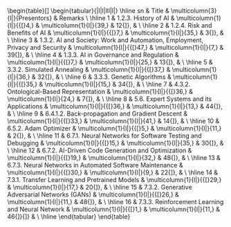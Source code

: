 \begin{table}[]
\begin{tabular}{|l|l|lll|l|}
\hline
sn & Title                                                                        & \multicolumn{3}{l|}{Presentors}                                   & Remarks \\ \hline
1  & 1.2.3. History of AI                                                         & \multicolumn{1}{l|}{{[}4,}  & \multicolumn{1}{l|}{39,} & 12{]},   &         \\ \hline
2  & 1.2.4. Risk and Benefits of AI                                               & \multicolumn{1}{l|}{{[}7,}  & \multicolumn{1}{l|}{35,} & 3{]},    &         \\ \hline
3  & 1.3.2. AI and Society: Work and Automation, Employment, Privacy and Security & \multicolumn{1}{l|}{{[}47,} & \multicolumn{1}{l|}{7,}  & 39{]},   &         \\ \hline
4  & 1.3.3. AI in Governance and Regulation                                       & \multicolumn{1}{l|}{{[}7,}  & \multicolumn{1}{l|}{25,} & 13{]},   &         \\ \hline
5  & 3.3.2. Simulated Annealing                                                   & \multicolumn{1}{l|}{{[}37,} & \multicolumn{1}{l|}{36,} & 32{]},   &         \\ \hline
6  & 3.3.3. Genetic Algorithms                                                    & \multicolumn{1}{l|}{{[}35,} & \multicolumn{1}{l|}{15,} & 34{]},   &         \\ \hline
7  & 4.3.2. Ontological-Based Representation                                      & \multicolumn{1}{l|}{{[}36,} & \multicolumn{1}{l|}{24,} & 7{]},    &         \\ \hline
8  & 5.6. Expert Systems and its Applications                                     & \multicolumn{1}{l|}{{[}36,} & \multicolumn{1}{l|}{13,} & 44{]},   &         \\ \hline
9  & 6.4.1.2. Back-propagation and Gradient Descent                               & \multicolumn{1}{l|}{{[}33,} & \multicolumn{1}{l|}{41,} & 14{]},   &         \\ \hline
10 & 6.5.2. Adam Optimizer                                                        & \multicolumn{1}{l|}{{[}5,}  & \multicolumn{1}{l|}{11,} & 2{]},    &         \\ \hline
11 & 6.7.1. Neural Networks for Software Testing and Debugging                    & \multicolumn{1}{l|}{{[}15,} & \multicolumn{1}{l|}{35,} & 30{]},   &         \\ \hline
12 & 6.7.2. AI-Driven Code Generation and Optimization                            & \multicolumn{1}{l|}{{[}19,} & \multicolumn{1}{l|}{32,} & 48{]},   &         \\ \hline
13 & 6.7.3. Neural Networks in Automated Software Maintenance                     & \multicolumn{1}{l|}{{[}30,} & \multicolumn{1}{l|}{9,}  & 22{]},   &         \\ \hline
14 & 7.3.1. Transfer Learning and Pretrained Models                               & \multicolumn{1}{l|}{{[}29,} & \multicolumn{1}{l|}{17,} & 20{]},   &         \\ \hline
15 & 7.3.2. Generative Adversarial Networks (GANs)                                & \multicolumn{1}{l|}{{[}26,} & \multicolumn{1}{l|}{11,} & 48{]},   &         \\ \hline
16 & 7.3.3. Reinforcement Learning and Neural Network                             & \multicolumn{1}{l|}{{[}1,}  & \multicolumn{1}{l|}{11,} & 46{]}{]} &         \\ \hline
\end{tabular}
\end{table}